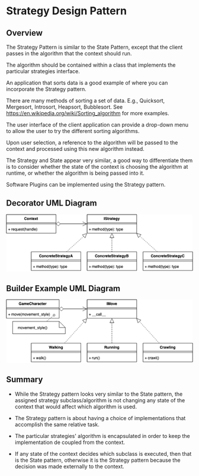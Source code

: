 # Strategy Design Pattern
## Overview 
The Strategy Pattern is similar to the State Pattern, except that the client passes in the algorithm that the context should run.

The algorithm should be contained within a class that implements the particular strategies interface.

An application that sorts data is a good example of where you can incorporate the Strategy pattern.

There are many methods of sorting a set of data. E.g., Quicksort, Mergesort, Introsort, Heapsort, Bubblesort. See https://en.wikipedia.org/wiki/Sorting_algorithm for more examples.

The user interface of the client application can provide a drop-down menu to allow the user to try the different sorting algorithms.

Upon user selection, a reference to the algorithm will be passed to the context and processed using this new algorithm instead.

The Strategy and State appear very similar, a good way to differentiate them is to consider whether the state of the context is choosing the algorithm at runtime, or whether the algorithm is being passed into it.

Software Plugins can be implemented using the Strategy pattern.

## Decorator UML Diagram
![alt text](image.png)

## Builder Example UML Diagram
![alt text](image-1.png)

## Summary
- While the Strategy pattern looks very similar to the State pattern, the assigned strategy subclass/algorithm is not changing any state of the context that would affect which algorithm is used.

- The Strategy pattern is about having a choice of implementations that accomplish the same relative task.

- The particular strategies' algorithm is encapsulated in order to keep the implementation de coupled from the context.

- If any state of the context decides which subclass is executed, then that is the State pattern, otherwise it is the Strategy pattern because the decision was made externally to the context.